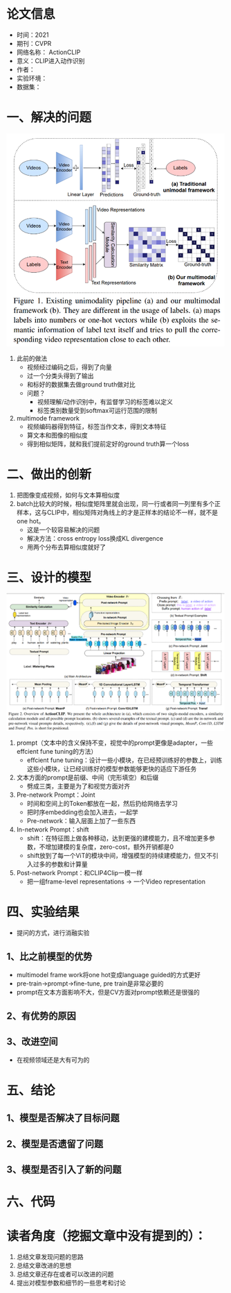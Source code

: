 # 论文信息
- 时间：2021
- 期刊：CVPR
- 网络名称： ActionCLIP
- 意义：CLIP进入动作识别
- 作者：
- 实验环境：
- 数据集：
# 一、解决的问题
![ActionCLIP model](../pictures/ActionCLIP%20model.png)
1. 此前的做法
    - 视频经过编码之后，得到了向量
    - 过一个分类头得到了输出
    - 和标好的数据集去做ground truth做对比
    - 问题？
        - 视频理解/动作识别中，有监督学习的标签难以定义
        - 标签类别数量受到softmax可运行范围的限制
2. multimode framework
    - 视频编码器得到特征，标签当作文本，得到文本特征
    - 算文本和图像的相似度
    - 得到相似矩阵，就和我们提前定好的ground truth算一个loss
# 二、做出的创新
1. 把图像变成视频，如何与文本算相似度
2. batch比较大的时候，相似度矩阵里就会出现，同一行或者同一列里有多个正样本，这与CLIP中，相似矩阵对角线上的才是正样本的结论不一样，就不是one hot。
    - 这是一个较容易解决的问题
    - 解决方法：cross entropy loss换成KL divergence
    - 用两个分布去算相似度就好了
# 三、设计的模型
![ActionCLIP to video](../pictures/ActionCLIP%20to%20video.png)
1. prompt（文本中的含义保持不变，视觉中的prompt更像是adapter，一些effcient fune tuning的方法）
    - effcient fune tuning：设计一些小模块，在已经预训练好的参数上，训练这些小模块，让已经训练好的模型参数能够更快的适应下游任务
2. 文本方面的prompt是前缀、中间（完形填空）和后缀
    - 劈成三类，主要是为了和视觉方面对齐
3. Pre-network Prompt：Joint
    - 时间和空间上的Token都放在一起，然后扔给网络去学习
    - 把时序embedding也会加入进去，一起学
    - Pre-network：输入层面上加了一些东西
4. In-network Prompt：shift
    - shift：在特征图上做各种移动，达到更强的建模能力，且不增加更多参数，不增加建模的复杂度，zero-cost，额外开销都是0
    - shift放到了每一个ViT的模块中间，增强模型的持续建模能力，但又不引入过多的参数和计算量
5. Post-network Prompt：和CLIP4Clip一模一样
    - 把一组frame-level representations -> 一个Video representation

# 四、实验结果
- 提问的方式，进行消融实验
## 1、比之前模型的优势
- multimodel frame work将one hot变成language guided的方式更好
- pre-train->prompt->fine-tune, pre train是非常必要的
- prompt在文本方面影响不大，但是CV方面对prompt依赖还是很强的
## 2、有优势的原因

## 3、改进空间
- 在视频领域还是大有可为的
# 五、结论

## 1、模型是否解决了目标问题

## 2、模型是否遗留了问题

## 3、模型是否引入了新的问题

# 六、代码

# 读者角度（挖掘文章中没有提到的）：
1. 总结文章发现问题的思路
2. 总结文章改进的思想
3. 总结文章还存在或者可以改进的问题
4. 提出对模型参数和细节的一些思考和讨论